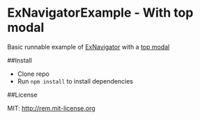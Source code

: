 # ExNavigatorExample - With top modal

Basic runnable example of [ExNavigator](https://github.com/exponentjs/ex-navigator) with a [top modal](http://browniefed.com/blog/2015/10/18/react-native-easy-overlay-modal-with-navigator/)

##Install

* Clone repo
* Run `npm install` to install dependencies

##License

MIT: http://rem.mit-license.org

